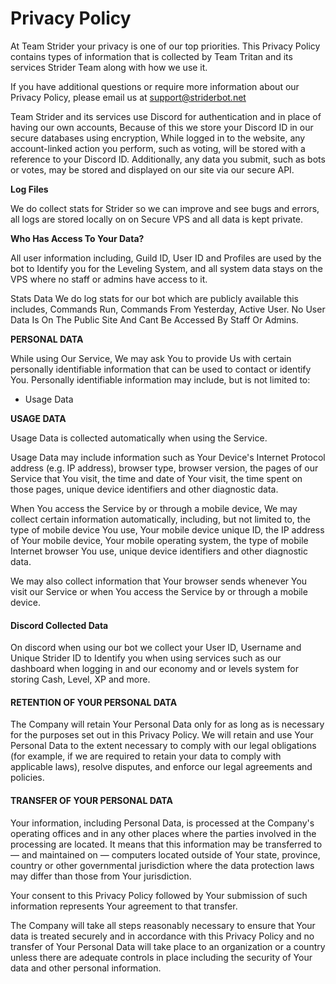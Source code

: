 # Privacy Policy

At Team Strider your privacy is one of our top priorities. This Privacy Policy contains types of information that is collected by Team Tritan and its services Strider Team along with how we use it.

If you have additional questions or require more information about our Privacy Policy, please email us at support@striderbot.net

Team Strider and its services use Discord for authentication and in place of having our own accounts, Because of this we store your Discord ID in our secure databases using encryption, While logged in to the website, any account-linked action you perform, such as voting, will be stored with a reference to your Discord ID. Additionally, any data you submit, such as bots or votes, may be stored and displayed on our site via our secure API.

**Log Files**

We do collect stats for Strider so we can improve and see bugs and errors, all logs are stored locally on on Secure VPS and all data is kept private.

**Who Has Access To Your Data?**

 All user information including, Guild ID, User ID and Profiles are used by the bot to Identify you for the Leveling System, and all system data stays on the VPS where no staff or admins have access to it.

Stats Data We do log stats for our bot which are publicly available this includes, Commands Run, Commands From Yesterday, Active User. No User Data Is On The Public Site And Cant Be Accessed By Staff Or Admins.

**PERSONAL DATA**

While using Our Service, We may ask You to provide Us with certain personally identifiable information that can be used to contact or identify You. Personally identifiable information may include, but is not limited to:

* Usage Data

**USAGE DATA**

Usage Data is collected automatically when using the Service.

Usage Data may include information such as Your Device's Internet Protocol address \(e.g. IP address\), browser type, browser version, the pages of our Service that You visit, the time and date of Your visit, the time spent on those pages, unique device identifiers and other diagnostic data.

When You access the Service by or through a mobile device, We may collect certain information automatically, including, but not limited to, the type of mobile device You use, Your mobile device unique ID, the IP address of Your mobile device, Your mobile operating system, the type of mobile Internet browser You use, unique device identifiers and other diagnostic data.

We may also collect information that Your browser sends whenever You visit our Service or when You access the Service by or through a mobile device.

#### Discord Collected Data

On discord when using our bot we collect your User ID, Username and Unique Strider ID to Identify you when using services such as our dashboard when logging in and our economy and or levels system for storing Cash, Level, XP and more. 

#### RETENTION OF YOUR PERSONAL DATA

The Company will retain Your Personal Data only for as long as is necessary for the purposes set out in this Privacy Policy. We will retain and use Your Personal Data to the extent necessary to comply with our legal obligations \(for example, if we are required to retain your data to comply with applicable laws\), resolve disputes, and enforce our legal agreements and policies.

#### TRANSFER OF YOUR PERSONAL DATA

Your information, including Personal Data, is processed at the Company's operating offices and in any other places where the parties involved in the processing are located. It means that this information may be transferred to — and maintained on — computers located outside of Your state, province, country or other governmental jurisdiction where the data protection laws may differ than those from Your jurisdiction.

Your consent to this Privacy Policy followed by Your submission of such information represents Your agreement to that transfer.

The Company will take all steps reasonably necessary to ensure that Your data is treated securely and in accordance with this Privacy Policy and no transfer of Your Personal Data will take place to an organization or a country unless there are adequate controls in place including the security of Your data and other personal information.


